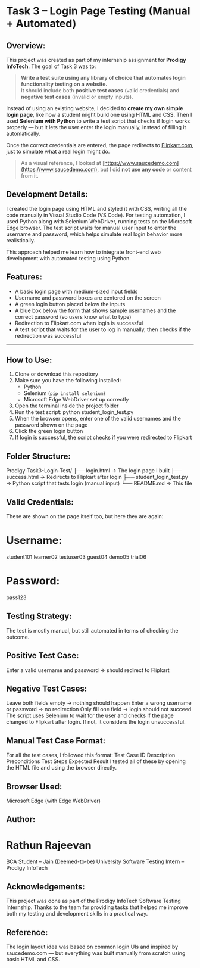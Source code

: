 # Task 3 – Login Page Testing (Manual + Automated)

## Overview:

This project was created as part of my internship assignment for **Prodigy InfoTech**. The goal of Task 3 was to:

> **Write a test suite using any library of choice that automates login functionality testing on a website.**  
> It should include both **positive test cases** (valid credentials) and **negative test cases** (invalid or empty inputs).

Instead of using an existing website, I decided to **create my own simple login page**, like how a student might build one using HTML and CSS. Then I used **Selenium with Python** to write a test script that checks if login works properly — but it lets the user enter the login manually, instead of filling it automatically.

Once the correct credentials are entered, the page redirects to [Flipkart.com](https://www.flipkart.com), just to simulate what a real login might do.

> As a visual reference, I looked at [https://www.saucedemo.com](https://www.saucedemo.com), but I did **not use any code** or content from it.

## Development Details:
I created the login page using HTML and styled it with CSS, writing all the code manually in Visual Studio Code (VS Code).
For testing automation, I used Python along with Selenium WebDriver, running tests on the Microsoft Edge browser.
The test script waits for manual user input to enter the username and password, which helps simulate real login behavior more realistically.

This approach helped me learn how to integrate front-end web development with automated testing using Python.

## Features:

- A basic login page with medium-sized input fields
- Username and password boxes are centered on the screen
- A green login button placed below the inputs
- A blue box below the form that shows sample usernames and the correct password (so users know what to type)
- Redirection to Flipkart.com when login is successful
- A test script that waits for the user to log in manually, then checks if the redirection was successful

---

## How to Use:

1. Clone or download this repository
2. Make sure you have the following installed:
   - Python
   - Selenium (`pip install selenium`)
   - Microsoft Edge WebDriver set up correctly
3. Open the terminal inside the project folder
4. Run the test script:
python student_login_test.py
5. When the browser opens, enter one of the valid usernames and the password shown on the page
6. Click the green login button
7. If login is successful, the script checks if you were redirected to Flipkart

## Folder Structure:
Prodigy-Task3-Login-Test/
├── login.html              → The login page I built
├── success.html            → Redirects to Flipkart after login
├── student_login_test.py   → Python script that tests login (manual input)
└── README.md               → This file

## Valid Credentials:
These are shown on the page itself too, but here they are again:
# Username:
student101
learner02
testuser03
guest04
demo05
trial06
# Password:
pass123

## Testing Strategy:
The test is mostly manual, but still automated in terms of checking the outcome.

## Positive Test Case:
Enter a valid username and password → should redirect to Flipkart

## Negative Test Cases:
Leave both fields empty → nothing should happen
Enter a wrong username or password → no redirection
Only fill one field → login should not succeed
The script uses Selenium to wait for the user and checks if the page changed to Flipkart after login. If not, it considers the login unsuccessful.

## Manual Test Case Format:
For all the test cases, I followed this format:
Test Case ID
Description
Preconditions
Test Steps
Expected Result
I tested all of these by opening the HTML file and using the browser directly.

## Browser Used:
Microsoft Edge (with Edge WebDriver)

## Author:
# Rathun Rajeevan
BCA Student – Jain (Deemed-to-be) University
Software Testing Intern – Prodigy InfoTech

## Acknowledgements:
This project was done as part of the Prodigy InfoTech Software Testing Internship.
Thanks to the team for providing tasks that helped me improve both my testing and development skills in a practical way.

## Reference:
The login layout idea was based on common login UIs and inspired by saucedemo.com — but everything was built manually from scratch using basic HTML and CSS.
